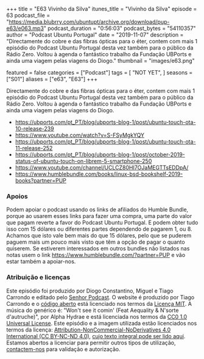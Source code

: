 +++
title = "E63 Vivinho da Silva"
itunes_title = "Vivinho da Silva"
episode = 63
podcast_file = "https://media.blubrry.com/ubuntupt/archive.org/download/pup-e63/e063.mp3"
podcast_duration = "0:56:03"
podcast_bytes = "54110357"
author = "Podcast Ubuntu Portugal"
date = "2019-11-07"
description = "Directamente do cobre e das fibras ópticas para o éter, contem com mais 1 episódio do Podcast Ubuntu Portugal desta vez também para o público da Rádio Zero. Voltou à agenda o fantástico trabalho da Fundação UBPorts e ainda uma viagem pelas viagens do Diogo."
thumbnail = "images/e63.png"

featured = false
categories = ["Podcast"]
tags = [
  "NOT YET",
]
seasons = ["S01"]
aliases = ["e63", "E63"]
+++

Directamente do cobre e das fibras ópticas para o éter, contem com mais 1 episódio do Podcast Ubuntu Portugal desta vez também para o público da Rádio Zero. Voltou à agenda o fantástico trabalho da Fundação UBPorts e ainda uma viagem pelas viagens do Diogo.

* https://ubports.com/pt_PT/blog/ubports-blog-1/post/ubuntu-touch-ota-10-release-239
* https://www.youtube.com/watch?v=S-FSyMgkYQY
* https://ubports.com/pt_PT/blog/ubports-blog-1/post/ubuntu-touch-ota-11-release-252
* https://ubports.com/pt_PT/blog/ubports-blog-1/post/october-2019-status-of-ubuntu-touch-on-librem-5-smartphone-250
* https://www.youtube.com/channel/UCLCZ80HI7OJaMEGTTsEDDpA/
* https://www.humblebundle.com/books/linux-bsd-bookshelf-2019-books?partner=PUP


### Apoios
Podem apoiar o podcast usando os links de afiliados do Humble Bundle, porque ao usarem esses links para fazer uma compra, uma parte do valor que pagam reverte a favor do Podcast Ubuntu Portugal.
E podem obter tudo isso com 15 dólares ou diferentes partes dependendo de pagarem 1, ou 8.
Achamos que isto vale bem mais do que 15 dólares, pelo que se puderem paguem mais um pouco mais visto que têm a opção de pagar o quanto quiserem.
Se estiverem interessados em outros bundles não listados nas notas usem o link https://www.humblebundle.com/?partner=PUP e vão estar também a apoiar-nos.

### Atribuição e licenças
Este episódio foi produzido por Diogo Constantino, Miguel e Tiago Carrondo e editado pelo [Senhor Podcast](https://senhorpodcast.pt/).
O website é produzido por Tiago Carrondo e o [código aberto](https://gitlab.com/podcastubuntuportugal/website) está licenciado nos termos da [Licença MIT](https://gitlab.com/podcastubuntuportugal/website/main/LICENSE).
A música do genérico é: "Won't see it comin' (Feat Aequality & N'sorte d'autruche)", por Alpha Hydrae e está licenciada nos termos da [CC0 1.0 Universal License](https://creativecommons.org/publicdomain/zero/1.0/).
Este episódio e a imagem utilizada estão licenciados nos termos da licença: [Attribution-NonCommercial-NoDerivatives 4.0 International (CC BY-NC-ND 4.0)](https://creativecommons.org/licenses/by-nc-nd/4.0/), [cujo texto integral pode ser lido aqui](https://creativecommons.org/licenses/by-nc-nd/4.0/legalcode). Estamos abertos a licenciar para permitir outros tipos de utilização, [contactem-nos](https://podcastubuntuportugal.org/contactos) para validação e autorização.

